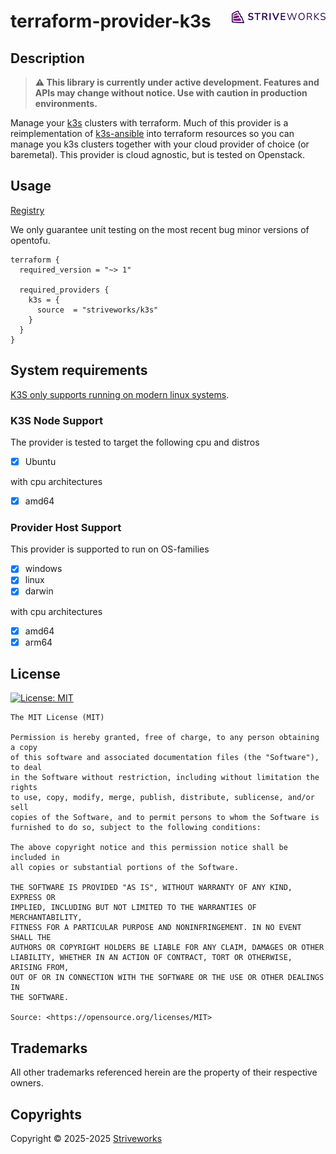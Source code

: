 <!-- markdownlint-disable -->

# terraform-provider-k3s <picture><source media="(prefers-color-scheme: dark)" srcset="./docs/assets/logo-white.svg" ><img align="right" src="./docs/assets/logo.svg" width="150" /></a></picture>

<!-- markdownlint-restore -->

## Description

> **⚠️ This library is currently under active development. Features and APIs may change without notice. Use with caution in production environments.**

Manage your [k3s](https://k3s.io) clusters with terraform. Much of this provider is a reimplementation of [k3s-ansible](https://github.com/k3s-io/k3s-ansible) into terraform
resources so you can manage you k3s clusters together with your cloud provider of choice (or baremetal). This provider is cloud agnostic, but is tested on Openstack.

## Usage

[Registry](https://search.opentofu.org/provider/striveworks/k3s/latest)

We only guarantee unit testing on the most recent bug minor versions of opentofu.

```hcl
terraform {
  required_version = "~> 1"

  required_providers {
    k3s = {
      source  = "striveworks/k3s"
    }
  }
}
```

## System requirements

[K3S only supports running on modern linux systems](https://docs.k3s.io/installation/requirements#operating-systems).

### K3S Node Support

The provider is tested to target the following cpu and distros

- [x] Ubuntu

with cpu architectures

- [x] amd64

### Provider Host Support

This provider is supported to run on OS-families

- [x] windows
- [x] linux
- [x] darwin

with cpu architectures

- [x] amd64
- [x] arm64

## License

<a href="https://opensource.org/licenses/MIT"><img src="https://img.shields.io/badge/License-MIT-yellow.svg?style=for-the-badge" alt="License: MIT"></a>

```text
The MIT License (MIT)

Permission is hereby granted, free of charge, to any person obtaining a copy
of this software and associated documentation files (the "Software"), to deal
in the Software without restriction, including without limitation the rights
to use, copy, modify, merge, publish, distribute, sublicense, and/or sell
copies of the Software, and to permit persons to whom the Software is
furnished to do so, subject to the following conditions:

The above copyright notice and this permission notice shall be included in
all copies or substantial portions of the Software.

THE SOFTWARE IS PROVIDED "AS IS", WITHOUT WARRANTY OF ANY KIND, EXPRESS OR
IMPLIED, INCLUDING BUT NOT LIMITED TO THE WARRANTIES OF MERCHANTABILITY,
FITNESS FOR A PARTICULAR PURPOSE AND NONINFRINGEMENT. IN NO EVENT SHALL THE
AUTHORS OR COPYRIGHT HOLDERS BE LIABLE FOR ANY CLAIM, DAMAGES OR OTHER
LIABILITY, WHETHER IN AN ACTION OF CONTRACT, TORT OR OTHERWISE, ARISING FROM,
OUT OF OR IN CONNECTION WITH THE SOFTWARE OR THE USE OR OTHER DEALINGS IN
THE SOFTWARE.

Source: <https://opensource.org/licenses/MIT>
```

## Trademarks

All other trademarks referenced herein are the property of their respective owners.

## Copyrights

Copyright © 2025-2025 [Striveworks](https://www.striveworks.com/)
